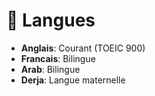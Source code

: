 # 💬 Langues

- **Anglais**: Courant (TOEIC 900)
- **Francais**: Bilingue
- **Arab**: Bilingue
- **Derja**: Langue maternelle